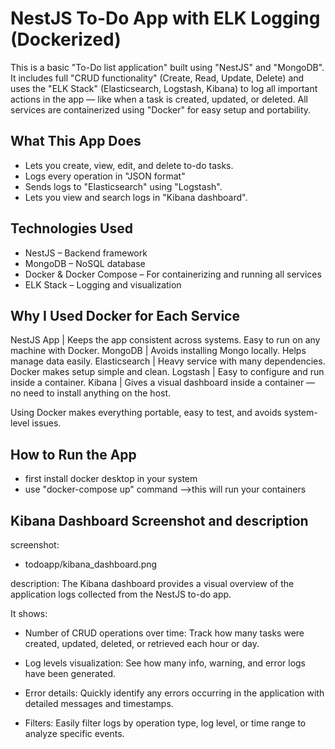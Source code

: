 #  NestJS To-Do App with ELK Logging (Dockerized)

This is a basic "To-Do list application" built using "NestJS" and "MongoDB". It includes full "CRUD functionality" (Create, Read, Update, Delete) and uses the "ELK Stack" (Elasticsearch, Logstash, Kibana) to log all important actions in the app — like when a task is created, updated, or deleted. All services are containerized using "Docker" for easy setup and portability.


##  What This App Does

- Lets you create, view, edit, and delete to-do tasks.
- Logs every operation in "JSON format" 
- Sends logs to "Elasticsearch" using "Logstash".
- Lets you view and search logs in "Kibana dashboard".


## Technologies Used

- NestJS – Backend framework
- MongoDB – NoSQL database
- Docker & Docker Compose – For containerizing and running all services
- ELK Stack – Logging and visualization



##  Why I Used Docker for Each Service

  NestJS App    | Keeps the app consistent across systems. Easy to run on any machine with Docker. 
  MongoDB       | Avoids installing Mongo locally. Helps manage data easily. 
  Elasticsearch | Heavy service with many dependencies. Docker makes setup simple and clean. 
  Logstash      | Easy to configure and run inside a container. 
  Kibana        | Gives a visual dashboard inside a container — no need to install anything on the host. 

Using Docker makes everything portable, easy to test, and avoids system-level issues.


##  How to Run the App
 - first install docker desktop in your system
-  use "docker-compose up" command  -->this will run your containers


## Kibana Dashboard Screenshot and description
 
 screenshot:
- todoapp/kibana_dashboard.png

description:
The Kibana dashboard provides a visual overview of the application logs collected from the NestJS to-do app. 

It shows:

- Number of CRUD operations over time: Track how many tasks were created, updated, deleted, or retrieved each hour or day.

- Log levels visualization: See how many info, warning, and error logs have been generated.

- Error details: Quickly identify any errors occurring in the application with detailed messages and timestamps.

- Filters: Easily filter logs by operation type, log level, or time range to analyze specific events.


